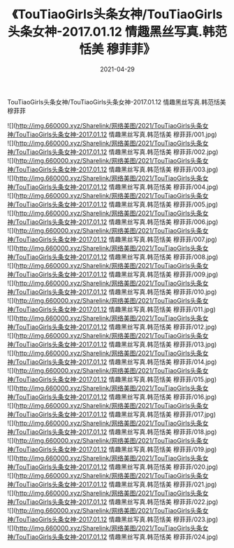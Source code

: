 ﻿---
layout: post
title:  《TouTiaoGirls头条女神/TouTiaoGirls头条女神-2017.01.12 情趣黑丝写真.韩范恬美 穆菲菲》
date:   2021-04-29
img: http://img.660000.xyz/Sharelink/网络美图/2021/TouTiaoGirls头条女神/TouTiaoGirls头条女神-2017.01.12 情趣黑丝写真.韩范恬美 穆菲菲/000.jpg
categories: [美女, 清纯, 唯美]
---

TouTiaoGirls头条女神/TouTiaoGirls头条女神-2017.01.12 情趣黑丝写真.韩范恬美 穆菲菲

 ![](http://img.660000.xyz/Sharelink/网络美图/2021/TouTiaoGirls头条女神/TouTiaoGirls头条女神-2017.01.12 情趣黑丝写真.韩范恬美 穆菲菲/001.jpg) <br>![](http://img.660000.xyz/Sharelink/网络美图/2021/TouTiaoGirls头条女神/TouTiaoGirls头条女神-2017.01.12 情趣黑丝写真.韩范恬美 穆菲菲/002.jpg) <br>![](http://img.660000.xyz/Sharelink/网络美图/2021/TouTiaoGirls头条女神/TouTiaoGirls头条女神-2017.01.12 情趣黑丝写真.韩范恬美 穆菲菲/003.jpg) <br>![](http://img.660000.xyz/Sharelink/网络美图/2021/TouTiaoGirls头条女神/TouTiaoGirls头条女神-2017.01.12 情趣黑丝写真.韩范恬美 穆菲菲/004.jpg) <br>![](http://img.660000.xyz/Sharelink/网络美图/2021/TouTiaoGirls头条女神/TouTiaoGirls头条女神-2017.01.12 情趣黑丝写真.韩范恬美 穆菲菲/005.jpg) <br>![](http://img.660000.xyz/Sharelink/网络美图/2021/TouTiaoGirls头条女神/TouTiaoGirls头条女神-2017.01.12 情趣黑丝写真.韩范恬美 穆菲菲/006.jpg) <br>![](http://img.660000.xyz/Sharelink/网络美图/2021/TouTiaoGirls头条女神/TouTiaoGirls头条女神-2017.01.12 情趣黑丝写真.韩范恬美 穆菲菲/007.jpg) <br>![](http://img.660000.xyz/Sharelink/网络美图/2021/TouTiaoGirls头条女神/TouTiaoGirls头条女神-2017.01.12 情趣黑丝写真.韩范恬美 穆菲菲/008.jpg) <br>![](http://img.660000.xyz/Sharelink/网络美图/2021/TouTiaoGirls头条女神/TouTiaoGirls头条女神-2017.01.12 情趣黑丝写真.韩范恬美 穆菲菲/009.jpg) <br>![](http://img.660000.xyz/Sharelink/网络美图/2021/TouTiaoGirls头条女神/TouTiaoGirls头条女神-2017.01.12 情趣黑丝写真.韩范恬美 穆菲菲/010.jpg) <br>![](http://img.660000.xyz/Sharelink/网络美图/2021/TouTiaoGirls头条女神/TouTiaoGirls头条女神-2017.01.12 情趣黑丝写真.韩范恬美 穆菲菲/011.jpg) <br>![](http://img.660000.xyz/Sharelink/网络美图/2021/TouTiaoGirls头条女神/TouTiaoGirls头条女神-2017.01.12 情趣黑丝写真.韩范恬美 穆菲菲/012.jpg) <br>![](http://img.660000.xyz/Sharelink/网络美图/2021/TouTiaoGirls头条女神/TouTiaoGirls头条女神-2017.01.12 情趣黑丝写真.韩范恬美 穆菲菲/013.jpg) <br>![](http://img.660000.xyz/Sharelink/网络美图/2021/TouTiaoGirls头条女神/TouTiaoGirls头条女神-2017.01.12 情趣黑丝写真.韩范恬美 穆菲菲/014.jpg) <br>![](http://img.660000.xyz/Sharelink/网络美图/2021/TouTiaoGirls头条女神/TouTiaoGirls头条女神-2017.01.12 情趣黑丝写真.韩范恬美 穆菲菲/015.jpg) <br>![](http://img.660000.xyz/Sharelink/网络美图/2021/TouTiaoGirls头条女神/TouTiaoGirls头条女神-2017.01.12 情趣黑丝写真.韩范恬美 穆菲菲/016.jpg) <br>![](http://img.660000.xyz/Sharelink/网络美图/2021/TouTiaoGirls头条女神/TouTiaoGirls头条女神-2017.01.12 情趣黑丝写真.韩范恬美 穆菲菲/017.jpg) <br>![](http://img.660000.xyz/Sharelink/网络美图/2021/TouTiaoGirls头条女神/TouTiaoGirls头条女神-2017.01.12 情趣黑丝写真.韩范恬美 穆菲菲/018.jpg) <br>![](http://img.660000.xyz/Sharelink/网络美图/2021/TouTiaoGirls头条女神/TouTiaoGirls头条女神-2017.01.12 情趣黑丝写真.韩范恬美 穆菲菲/019.jpg) <br>![](http://img.660000.xyz/Sharelink/网络美图/2021/TouTiaoGirls头条女神/TouTiaoGirls头条女神-2017.01.12 情趣黑丝写真.韩范恬美 穆菲菲/020.jpg) <br>![](http://img.660000.xyz/Sharelink/网络美图/2021/TouTiaoGirls头条女神/TouTiaoGirls头条女神-2017.01.12 情趣黑丝写真.韩范恬美 穆菲菲/021.jpg) <br>![](http://img.660000.xyz/Sharelink/网络美图/2021/TouTiaoGirls头条女神/TouTiaoGirls头条女神-2017.01.12 情趣黑丝写真.韩范恬美 穆菲菲/022.jpg) <br>![](http://img.660000.xyz/Sharelink/网络美图/2021/TouTiaoGirls头条女神/TouTiaoGirls头条女神-2017.01.12 情趣黑丝写真.韩范恬美 穆菲菲/023.jpg) <br>![](http://img.660000.xyz/Sharelink/网络美图/2021/TouTiaoGirls头条女神/TouTiaoGirls头条女神-2017.01.12 情趣黑丝写真.韩范恬美 穆菲菲/024.jpg) <br>